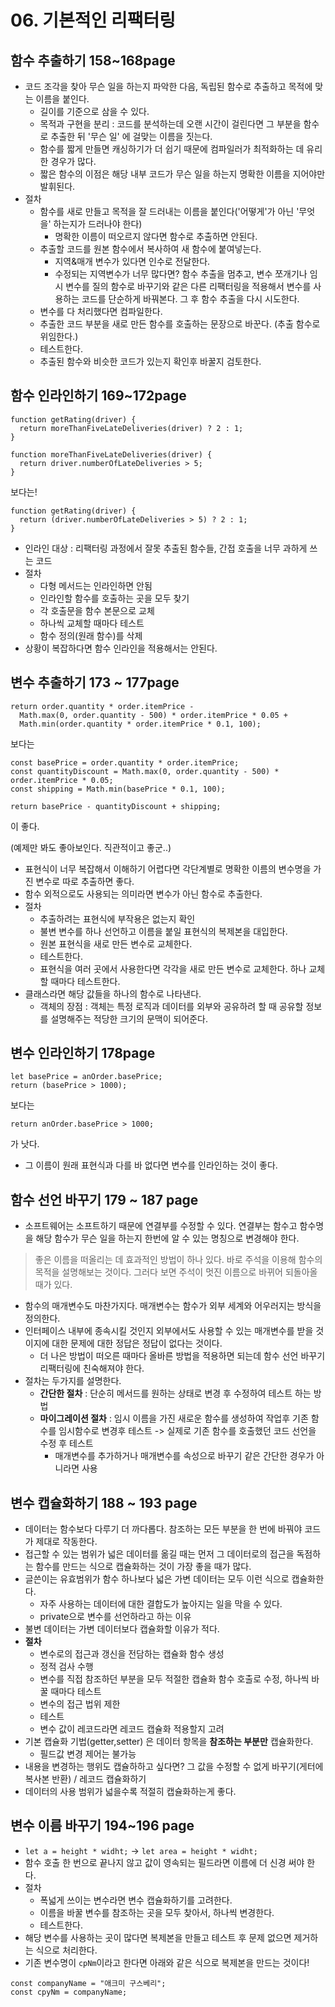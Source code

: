 # 06. 기본적인 리팩터링

## 함수 추출하기 158~168page
- 코드 조각을 찾아 무슨 일을 하는지 파악한 다음, 독립된 함수로 추출하고 목적에 맞는 이름을 붙인다. 
  - 길이를 기준으로 삼을 수 있다. 
  - 목적과 구현을 분리 : 코드를 분석하는데 오랜 시간이 걸린다면 그 부분을 함수로 추출한 뒤 '무슨 일' 에 걸맞는 이름을 짓는다. 
  - 함수를 짧게 만들면 캐싱하기가 더 쉽기 때문에 컴파일러가 최적화하는 데 유리한 경우가 많다. 
  - 짧은 함수의 이점은 해당 내부 코드가 무슨 일을 하는지 명확한 이름을 지어야만 발휘된다. 
- 절차
  - 함수를 새로 만들고 목적을 잘 드러내는 이름을 붙인다('어떻게'가 아닌 '무엇을' 하는지가 드러나야 한다)
    - 명확한 이름이 떠오르지 않다면 함수로 추출하면 안된다. 
  - 추출할 코드를 원본 함수에서 복사하여 새 함수에 붙여넣는다.
    - 지역&매개 변수가 있다면 인수로 전달한다. 
    - 수정되는 지역변수가 너무 많다면? 함수 추출을 멈추고, 변수 쪼개기나 임시 변수를 질의 함수로 바꾸기와 같은 다른 리팩터링을 적용해서 변수를 사용하는 코드를 단순하게 바꿔본다. 그 후 함수 추출을 다시 시도한다.
  - 변수를 다 처리했다면 컴파일한다.
  - 추출한 코드 부분을 새로 만든 함수를 호출하는 문장으로 바꾼다. (추출 함수로 위임한다.)
  - 테스트한다.
  - 추출된 함수와 비슷한 코드가 있는지 확인후 바꿀지 검토한다. 

## 함수 인라인하기 169~172page
```
function getRating(driver) {
  return moreThanFiveLateDeliveries(driver) ? 2 : 1;
}

function moreThanFiveLateDeliveries(driver) {
  return driver.numberOfLateDeliveries > 5;
}
```
보다는!
```
function getRating(driver) {
  return (driver.numberOfLateDeliveries > 5) ? 2 : 1;
}
```
- 인라인 대상 : 리팩터링 과정에서 잘못 추출된 함수들, 간접 호출을 너무 과하게 쓰는 코드
- 절차
  - 다형 메서드는 인라인하면 안됨
  - 인라인할 함수를 호출하는 곳을 모두 찾기
  - 각 호출문을 함수 본문으로 교체
  - 하나씩 교체할 때마다 테스트 
  - 함수 정의(원래 함수)를 삭제 
- 상황이 복잡하다면 함수 인라인을 적용해서는 안된다. 

## 변수 추출하기 173 ~ 177page
```
return order.quantity * order.itemPrice -
  Math.max(0, order.quantity - 500) * order.itemPrice * 0.05 +
  Math.min(order.quantity * order.itemPrice * 0.1, 100);
```
보다는
```
const basePrice = order.quantity * order.itemPrice;
const quantityDiscount = Math.max(0, order.quantity - 500) * order.itemPrice * 0.05;
const shipping = Math.min(basePrice * 0.1, 100);

return basePrice - quantityDiscount + shipping;
```
이 좋다.

(예제만 봐도 좋아보인다. 직관적이고 좋군..)

- 표현식이 너무 복잡해서 이해하기 어렵다면 각단계별로 명확한 이름의 변수명을 가진 변수로 따로 추출하면 좋다.
- 함수 외적으로도 사용되는 의미라면 변수가 아닌 함수로 추출한다.
- 절차
  - 추출하려는 표현식에 부작용은 없는지 확인
  - 불변 변수를 하나 선언하고 이름을 붙일 표현식의 복제본을 대입한다.
  - 원본 표현식을 새로 만든 변수로 교체한다.
  - 테스트한다.
  - 표현식을 여러 곳에서 사용한다면 각각을 새로 만든 변수로 교체한다. 하나 교체할 때마다 테스트한다.
- 클래스라면 해당 값들을 하나의 함수로 나타낸다.
  - 객체의 장점 : 객체는 특정 로직과 데이터를 외부와 공유하려 할 때 공유할 정보를 설명해주는 적당한 크기의 문맥이 되어준다. 


## 변수 인라인하기 178page
```
let basePrice = anOrder.basePrice;
return (basePrice > 1000);
```
보다는
```
return anOrder.basePrice > 1000;
```
가 낫다.
- 그 이름이 원래 표현식과 다를 바 없다면 변수를 인라인하는 것이 좋다. 

## 함수 선언 바꾸기 179 ~ 187 page
- 소프트웨어는 소프트하기 때문에 연결부를 수정할 수 있다. 연결부는 함수고 함수명을 해당 함수가 무슨 일을 하는지 한번에 알 수 있는 명칭으로 변경해야 한다.
> 좋은 이름을 떠올리는 데 효과적인 방법이 하나 있다. 바로 주석을 이용해 함수의 목적을 설명해보는 것이다. 그러다 보면 주석이 멋진 이름으로 바뀌어 되돌아올 때가 있다. 
- 함수의 매개변수도 마찬가지다. 매개변수는 함수가 외부 세계와 어우러지는 방식을 정의한다.
- 인터페이스 내부에 종속시킬 것인지 외부에서도 사용할 수 있는 매개변수를 받을 것이지에 대한 문제에 대한 정답은 정답이 없다는 것이다.
  - 더 나은 방법이 떠오른 때마다 올바른 방법을 적용하면 되는데 함수 선언 바꾸기 리팩터링에 친숙해져야 한다. 
- 절차는 두가지를 설명한다.
  - **간단한 절차** : 단순히 메서드를 원하는 상태로 변경 후 수정하여 테스트 하는 방법
  - **마이그레이션 절차** : 임시 이름을 가진 새로운 함수를 생성하여 작업후 기존 함수를 임시함수로 변경후 테스트 -> 실제로 기존 함수를 호출했던 코드 선언을 수정 후 테스트 
    - 매개변수를 추가하거나 매개변수를 속성으로 바꾸기 같은 간단한 경우가 아니라면 사용 

## 변수 캡슐화하기 188 ~ 193 page 
- 데이터는 함수보다 다루기 더 까다롭다. 참조하는 모든 부분을 한 번에 바꿔야 코드가 제대로 작동한다.
- 접근할 수 있는 범위가 넓은 데이터를 옮길 때는 먼저 그 데이터로의 접근을 독점하는 함수를 만드는 식으로 캡슐화하는 것이 가장 좋을 때가 많다.
- 글쓴이는 유효범위가 함수 하나보다 넓은 가변 데이터는 모두 이런 식으로 캡슐화한다.
  - 자주 사용하는 데이터에 대한 결합도가 높아지는 일을 막을 수 있다. 
  - private으로 변수를 선언하라고 하는 이유
- 불변 데이터는 가변 데이터보다 캡슐화할 이유가 적다. 
- **절차**
  - 변수로의 접근과 갱신을 전담하는 캡슐화 함수 생성
  - 정적 검사 수행
  - 변수를 직접 참조하던 부분을 모두 적절한 캡슐화 함수 호출로 수정, 하나씩 바꿀 때마다 테스트
  - 변수의 접근 법위 제한 
  - 테스트
  - 변수 값이 레코드라면 레코드 캡슐화 적용할지 고려 
- 기본 캡슐화 기법(getter,setter) 은 데이터 항목을 **참조하는 부분만** 캡슐화한다.
  - 필드값 변경 제어는 불가능 
- 내용을 변경하는 행위도 캡슐하하고 싶다면? 그 값을 수정할 수 없게 바꾸기(게터에 복사본 반환) / 레코드 캡슐화하기 
- 데이터의 사용 범위가 넓을수록 적절히 캡슐화하는게 좋다.

## 변수 이름 바꾸기 194~196 page
- `let a = height * widht;` -> `let area = height * widht;`
- 함수 호출 한 번으로 끝나지 않고 값이 영속되는 필드라면 이름에 더 신경 써야 한다. 
- 절차
  - 폭넓게 쓰이는 변수라면 변수 캡슐화하기를 고려한다. 
  - 이름을 바꿀 변수를 참조하는 곳을 모두 찾아서, 하나씩 변경한다. 
  - 테스트한다. 
- 해당 변수를 사용하는 곳이 많다면 복제본을 만들고 테스트 후 문제 없으면 제거하는 식으로 처리한다.
- 기존 변수명이 `cpNm`이라고 한다면 아래와 같은 식으로 복제본을 만드는 것이다! 
```
const companyName = "애크미 구스베리";
const cpyNm = companyName;
```
